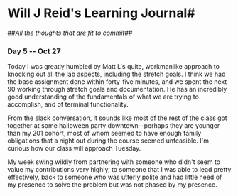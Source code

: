 # Will J Reid's Learning Journal#
##*All the thoughts that are fit to commit*##
### Day 5 -- Oct 27 ###

Today I was greatly humbled by Matt L's quite, workmanlike approach to knocking out all the lab aspects, including the stretch goals.  I think we had the base assignment done within forty-five minutes, and we spent the next 90 working through stretch goals and documentation.  He has an incredibly good understanding of the fundamentals of what we are trying to accomplish, and of terminal functionality.

From the slack conversation, it sounds like most of the rest of the class got together at some halloween party downtown--perhaps they are younger than my 201 cohort, most of whom seemed to have enough family obligations that a night out during the course seemed unfeasible.  I'm curious how our class will approach Tuesday.

My week swing wildly from partnering with someone who didn't seem to value my contributions very highly, to someone that I was able to lead pretty effectively, back to someone who was utterly polite and had little need of my presence to solve the problem but was not phased by my presence.  
